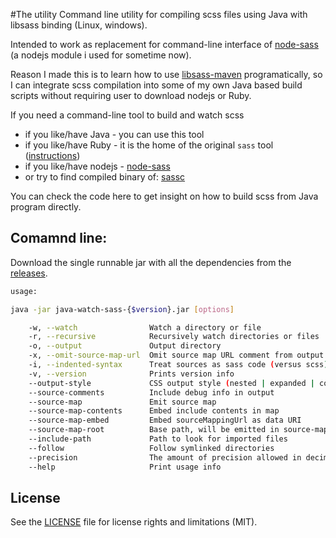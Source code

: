 #The utility
Command line utility for compiling scss files using Java with libsass binding (Linux, windows).

Intended to work as replacement for command-line interface of [node-sass](https://github.com/sass/node-sass#command-line-interface) (a nodejs module i used for sometime now). 

Reason I made this is to learn how to use
[libsass-maven](https://github.com/warmuuh/libsass-maven-plugin) programatically, so I can
integrate scss compilation into some of my own Java based build scripts without requiring user to 
download nodejs or Ruby.

If you need a command-line tool to build and watch scss
 - if you like/have Java - you can use this tool
 - if you like/have Ruby - it is the home of the original `sass` tool ([instructions](http://sass-lang.com/install))
 - if you like/have nodejs - [node-sass](https://github.com/sass/node-sass#command-line-interface) 
 - or try to find compiled binary of: [sassc](https://github.com/sass/sassc)

You can check the code here to get insight on how to build scss from Java program directly.


## Comamnd line:

Download the single runnable jar with all the dependencies from the  [releases](https://github.com/hrgdavor/java-watch-sass/releases).

```bash
usage:

java -jar java-watch-sass-{$version}.jar [options]

    -w, --watch                Watch a directory or file
    -r, --recursive            Recursively watch directories or files
    -o, --output               Output directory
    -x, --omit-source-map-url  Omit source map URL comment from output
    -i, --indented-syntax      Treat sources as sass code (versus scss)
    -v, --version              Prints version info
    --output-style             CSS output style (nested | expanded | compact | compressed)
    --source-comments          Include debug info in output
    --source-map               Emit source map
    --source-map-contents      Embed include contents in map
    --source-map-embed         Embed sourceMappingUrl as data URI
    --source-map-root          Base path, will be emitted in source-map as is
    --include-path             Path to look for imported files
    --follow                   Follow symlinked directories
    --precision                The amount of precision allowed in decimal numbers
    --help                     Print usage info
```


## License

See the [LICENSE](LICENSE.md) file for license rights and limitations (MIT).
